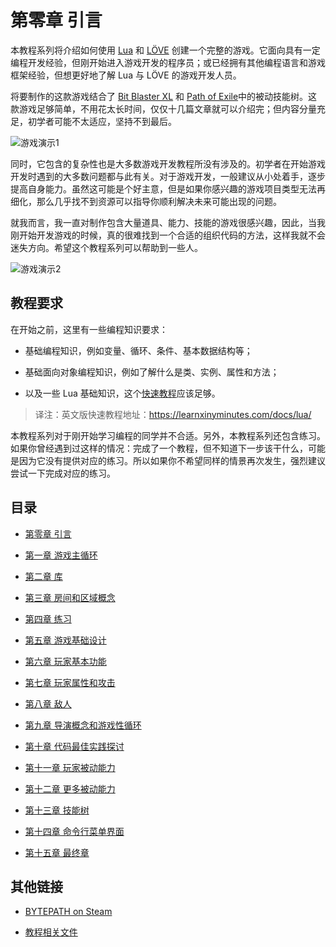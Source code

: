 # 第零章 引言

本教程系列将介绍如何使用 [Lua](https://www.lua.org/) 和 [LÖVE](https://love2d.org/) 创建一个完整的游戏。它面向具有一定编程开发经验，但刚开始进入游戏开发的程序员；或已经拥有其他编程语言和游戏框架经验，但想更好地了解 Lua 与 LÖVE 的游戏开发人员。

将要制作的这款游戏结合了 [Bit Blaster XL](http://store.steampowered.com/app/433950/) 和 [Path of Exile](https://www.pathofexile.com/passive-skill-tree)中的被动技能树。这款游戏足够简单，不用花太长时间，仅仅十几篇文章就可以介绍完；但内容分量充足，初学者可能不太适应，坚持不到最后。

![游戏演示1](https://user-images.githubusercontent.com/409773/41509911-caf3c20a-7231-11e8-96b9-d70596f753f5.gif)

同时，它包含的复杂性也是大多数游戏开发教程所没有涉及的。初学者在开始游戏开发时遇到的大多数问题都与此有关。对于游戏开发，一般建议从小处着手，逐步提高自身能力。虽然这可能是个好主意，但是如果你感兴趣的游戏项目类型无法再细化，那么几乎找不到资源可以指导你顺利解决未来可能出现的问题。

就我而言，我一直对制作包含大量道具、能力、技能的游戏很感兴趣，因此，当我刚开始开发游戏的时候，真的很难找到一个合适的组织代码的方法，这样我就不会迷失方向。希望这个教程系列可以帮助到一些人。

![游戏演示2](https://user-images.githubusercontent.com/409773/41509912-cb151f9a-7231-11e8-8da7-1e8ec671bfaa.gif)

## 教程要求

在开始之前，这里有一些编程知识要求：

- 基础编程知识，例如变量、循环、条件、基本数据结构等；

- 基础面向对象编程知识，例如了解什么是类、实例、属性和方法；

- 以及一些 Lua 基础知识，这个[快速教程](https://learnxinyminutes.com/docs/zh-cn/lua-cn/)应该足够。

> 译注：英文版快速教程地址：https://learnxinyminutes.com/docs/lua/

本教程系列对于刚开始学习编程的同学并不合适。另外，本教程系列还包含练习。如果你曾经遇到过这样的情况：完成了一个教程，但不知道下一步该干什么，可能是因为它没有提供对应的练习。所以如果你不希望同样的情景再次发生，强烈建议尝试一下完成对应的练习。

## 目录

- [第零章 引言](./c0.md)

- [第一章 游戏主循环](./c1.md)

- [第二章 库](./c2.md)

- [第三章 房间和区域概念](./c3.md)

- [第四章 练习](./c4.md)

- [第五章 游戏基础设计](./c5.md)

- [第六章 玩家基本功能](./c6.md)

- [第七章 玩家属性和攻击](./c7.md)

- [第八章 敌人](./c8.md)

- [第九章 导演概念和游戏性循环](./c9.md)

- [第十章 代码最佳实践探讨](./c10.md)

- [第十一章 玩家被动能力](./c11.md)

- [第十二章 更多被动能力](./c12.md)

- [第十三章 技能树](./c13.md)

- [第十四章 命令行菜单界面](./c14.md)

- [第十五章 最终章](./c15.md)

## 其他链接

- [BYTEPATH on Steam](http://store.steampowered.com/app/760330/BYTEPATH/)

- [教程相关文件](https://github.com/a327ex/BYTEPATH/tree/master/tutorial)
